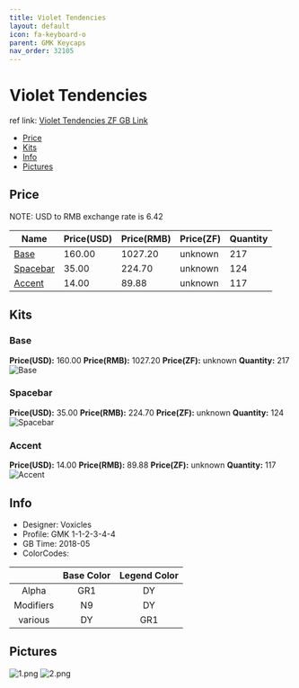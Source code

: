 ```yaml
---
title: Violet Tendencies 
layout: default
icon: fa-keyboard-o
parent: GMK Keycaps
nav_order: 32105
---
```


# Violet Tendencies 

ref link: [Violet Tendencies ZF GB Link](http://www.zfrontier.com/m/3609)

* [Price](#price)
* [Kits](#kits)
* [Info](#info)
* [Pictures](#pictures)


## Price  
NOTE: USD to RMB exchange rate is 6.42

| Name          | Price(USD)    |  Price(RMB) |  Price(ZF) | Quantity |
| ------------- | ------------- |  ---------- |  --------- | -------- |
|[Base](#base)|160.00|1027.20|unknown|217|
|[Spacebar](#spacebar)|35.00|224.70|unknown|124|
|[Accent](#accent)|14.00|89.88|unknown|117|


## Kits
### Base
**Price(USD):** 160.00    **Price(RMB):** 1027.20    **Price(ZF):** unknown    **Quantity:** 217  
<img src="{{ 'assets/images/gmk-keycaps/violettendencies/kits_pics/base.jpeg' | relative_url }}" alt="Base" class="image featured">

### Spacebar
**Price(USD):** 35.00    **Price(RMB):** 224.70    **Price(ZF):** unknown    **Quantity:** 124  
<img src="{{ 'assets/images/gmk-keycaps/violettendencies/kits_pics/spacebar.jpeg' | relative_url }}" alt="Spacebar" class="image featured">

### Accent
**Price(USD):** 14.00    **Price(RMB):** 89.88    **Price(ZF):** unknown    **Quantity:** 117  
<img src="{{ 'assets/images/gmk-keycaps/violettendencies/kits_pics/accent.png' | relative_url }}" alt="Accent" class="image featured">


## Info
* Designer: Voxicles
* Profile: GMK 1-1-2-3-4-4
* GB Time: 2018-05
* ColorCodes: 

||Base Color      | Legend Color
| :-------------: | :-------------: | :------------:
|Alpha|GR1|DY
|Modifiers|N9|DY
|various|DY|GR1


## Pictures
<img src="{{ 'assets/images/gmk-keycaps/violettendencies/rendering_pics/1.png' | relative_url }}" alt="1.png" class="image featured">
<img src="{{ 'assets/images/gmk-keycaps/violettendencies/rendering_pics/2.png' | relative_url }}" alt="2.png" class="image featured">
